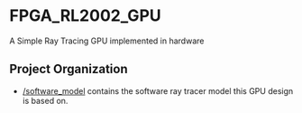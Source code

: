 # FPGA_RL2002_GPU

A Simple Ray Tracing GPU implemented in hardware

## Project Organization

- [/software_model](./software_model/) contains the software ray tracer model this GPU design is based on.
